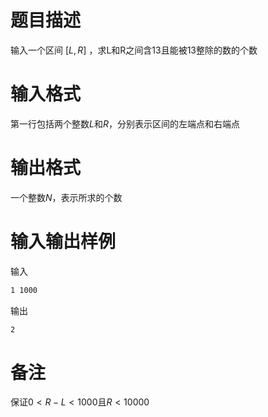 # 题目描述
输入一个区间 $[L,R]$ ，求L和R之间含13且能被13整除的数的个数

# 输入格式
第一行包括两个整数$L$和$R$，分别表示区间的左端点和右端点

# 输出格式
一个整数$N$，表示所求的个数

# 输入输出样例
输入
```bash
1 1000
```
输出
```bash
2
```
# 备注
保证$0<R-L<1000$且$R<10000$